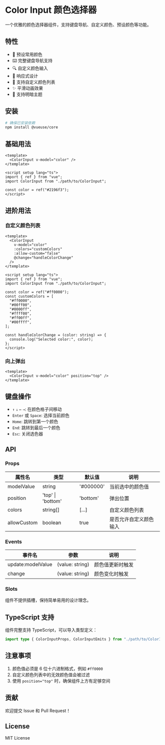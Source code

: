 # Color Input 颜色选择器

一个优雅的颜色选择器组件，支持键盘导航、自定义颜色、预设颜色等功能。

## 特性

- 🎨 预设常用颜色
- ⌨️ 完整键盘导航支持
- 🔍 自定义颜色输入
- 📱 响应式设计
- 🎯 支持自定义颜色列表
- ✨ 平滑动画效果
- 🌈 支持明暗主题

## 安装

```bash
# 确保已安装依赖
npm install @vueuse/core
```

## 基础用法

```vue
<template>
  <ColorInput v-model="color" />
</template>

<script setup lang="ts">
import { ref } from "vue";
import ColorInput from "./path/to/ColorInput";

const color = ref("#2196f3");
</script>
```

## 进阶用法

### 自定义颜色列表

```vue
<template>
  <ColorInput
    v-model="color"
    :colors="customColors"
    :allow-custom="false"
    @change="handleColorChange"
  />
</template>

<script setup lang="ts">
import { ref } from "vue";
import ColorInput from "./path/to/ColorInput";

const color = ref("#ff0000");
const customColors = [
  "#ff0000",
  "#00ff00",
  "#0000ff",
  "#ffff00",
  "#ff00ff",
  "#00ffff",
];

const handleColorChange = (color: string) => {
  console.log("Selected color:", color);
};
</script>
```

### 向上弹出

```vue
<template>
  <ColorInput v-model="color" position="top" />
</template>
```

## 键盘操作

- `↑` `↓` `←` `→`: 在颜色格子间移动
- `Enter` 或 `Space`: 选择当前颜色
- `Home`: 跳转到第一个颜色
- `End`: 跳转到最后一个颜色
- `Esc`: 关闭选色器

## API

### Props

| 属性名      | 类型              | 默认值    | 说明                   |
| ----------- | ----------------- | --------- | ---------------------- |
| modelValue  | string            | '#000000' | 当前选中的颜色值       |
| position    | 'top' \| 'bottom' | 'bottom'  | 弹出位置               |
| colors      | string[]          | [...]     | 自定义颜色列表         |
| allowCustom | boolean           | true      | 是否允许自定义颜色输入 |

### Events

| 事件名            | 参数            | 说明             |
| ----------------- | --------------- | ---------------- |
| update:modelValue | (value: string) | 颜色值更新时触发 |
| change            | (value: string) | 颜色变化时触发   |

### Slots

组件不提供插槽，保持简单易用的设计理念。

## TypeScript 支持

组件完整支持 TypeScript，可以导入类型定义：

```typescript
import type { ColorInputProps, ColorInputEmits } from "./path/to/ColorInput";
```

## 注意事项

1. 颜色值必须是 6 位十六进制格式，例如 `#ff0000`
2. 自定义颜色列表中的无效颜色值会被过滤
3. 使用 `position="top"` 时，确保组件上方有足够空间

## 贡献

欢迎提交 Issue 和 Pull Request！

## License

MIT License
